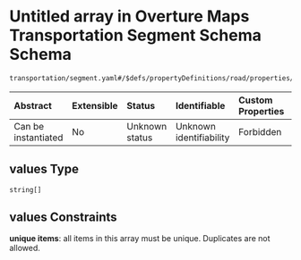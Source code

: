 # Untitled array in Overture Maps Transportation Segment Schema Schema

```txt
transportation/segment.yaml#/$defs/propertyDefinitions/road/properties/flags/items/oneOf/1/properties/values
```



| Abstract            | Extensible | Status         | Identifiable            | Custom Properties | Additional Properties | Access Restrictions | Defined In                                                                                                      |
| :------------------ | :--------- | :------------- | :---------------------- | :---------------- | :-------------------- | :------------------ | :-------------------------------------------------------------------------------------------------------------- |
| Can be instantiated | No         | Unknown status | Unknown identifiability | Forbidden         | Allowed               | none                | [segment.yaml\*](../../../../../../../tmp/jsonschema/schema/transportation/segment.yaml "open original schema") |

## values Type

`string[]`

## values Constraints

**unique items**: all items in this array must be unique. Duplicates are not allowed.

